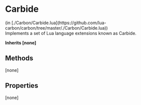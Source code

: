 <h1 class="class-title">Carbide</h1>
<span class="file-link">(in [./Carbon/Carbide.lua](https://github.com/lua-carbon/carbon/tree/master/./Carbon/Carbide.lua))</span><br/>
Implements a set of Lua language extensions known as Carbide.

**Inherits [none]**

## Methods
[none]

## Properties
[none]
